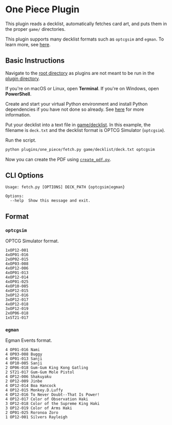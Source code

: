 # One Piece Plugin

This plugin reads a decklist, automatically fetches card art, and puts them in the proper `game/` directories.

This plugin supports many decklist formats such as `optcgsim` and `egman`. To learn more, see [here](#formats).

## Basic Instructions

Navigate to the [root directory](../..) as plugins are not meant to be run in the [plugin directory](.).

If you're on macOS or Linux, open **Terminal**. If you're on Windows, open **PowerShell**.

Create and start your virtual Python environment and install Python dependencies if you have not done so already. See [here](../../README.md#basic-usage) for more information.

Put your decklist into a text file in [game/decklist](../game/decklist/). In this example, the filename is `deck.txt` and the decklist format is OPTCG Simulator (`optcgsim`).

Run the script.

```sh
python plugins/one_piece/fetch.py game/decklist/deck.txt optcgsim
```

Now you can create the PDF using [`create_pdf.py`](../../README.md#create_pdfpy).

## CLI Options

```
Usage: fetch.py [OPTIONS] DECK_PATH {optcgsim|egman}

Options:
  --help  Show this message and exit.
```

## Format

### `optcgsim`

OPTCG Simulator format.

```
1xOP12-001
4xOP01-016
2xOP02-015
4xOP03-008
4xOP12-006
4xOP01-013
4xOP12-014
4xOP01-025
4xOP10-005
4xOP12-015
3xOP12-016
3xOP12-017
4xOP12-018
3xOP12-019
2xOP06-018
1xST21-017
```

### `egman`

Egman Events format.

```
4 OP01-016 Nami
4 OP03-008 Buggy
4 OP01-013 Sanji
4 OP10-005 Sanji
2 OP06-018 Gum-Gum King Kong Gatling
2 ST21-017 Gum-Gum Mole Pistol
4 OP12-006 Shakuyaku
2 OP12-009 Jinbe
4 OP12-014 Boa Hancock
4 OP12-015 Monkey.D.Luffy
4 OP12-016 To Never Doubt--That Is Power!
4 OP12-017 Color of Observation Haki
3 OP12-018 Color of the Supreme King Haki
3 OP12-019 Color of Arms Haki
2 OP01-025 Roronoa Zoro
1 OP12-001 Silvers Rayleigh
```